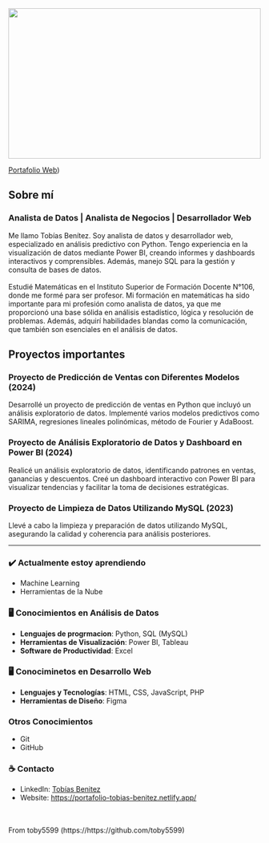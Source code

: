 <img src="https://github.com/toby5599/toby5599/assets/131751919/8f5f1532-1b4d-4013-9521-1a945473c6c5" width="100%" height="300" />

[Portafolio Web](https://portafolio-tobias-benitez.netlify.app/))

## Sobre mí
### Analista de Datos | Analista de Negocios | Desarrollador Web
Me llamo Tobías Benítez. Soy analista de datos y desarrollador web, especializado en análisis predictivo con Python. Tengo experiencia en la visualización de datos mediante Power BI, creando informes y dashboards interactivos y comprensibles. Además, manejo SQL para la gestión y consulta de bases de datos.
<br>
<br>
Estudié Matemáticas en el Instituto Superior de Formación Docente N°106, donde me formé para ser profesor. Mi formación en matemáticas ha sido importante para mi profesión como analista de datos, ya que me proporcionó una base sólida en análisis estadístico, lógica y resolución de problemas. Además, adquirí habilidades blandas como la comunicación, que también son esenciales en el análisis de datos.


## Proyectos importantes
### Proyecto de Predicción de Ventas con Diferentes Modelos (2024)
Desarrollé un proyecto de predicción de ventas en Python que incluyó un análisis exploratorio de datos. Implementé varios modelos predictivos como SARIMA, regresiones lineales polinómicas, método de Fourier y AdaBoost.
### Proyecto de Análisis Exploratorio de Datos y Dashboard en Power BI (2024)
Realicé un análisis exploratorio de datos, identificando patrones en ventas, ganancias y descuentos. Creé un dashboard interactivo con Power BI para visualizar tendencias y facilitar la toma de decisiones estratégicas.
### Proyecto de Limpieza de Datos Utilizando MySQL (2023)
Llevé a cabo la limpieza y preparación de datos utilizando MySQL, asegurando la calidad y coherencia para análisis posteriores.

---

### ✔️ Actualmente estoy aprendiendo
- Machine Learning
- Herramientas de la Nube

### 	🖥️ Conocimientos en Análisis de Datos
  - **Lenguajes de progrmacion**: Python, SQL (MySQL)
  - **Herramientas de Visualización**: Power BI, Tableau
  - **Software de Productividad**: Excel

### 🖥️ Conociminetos en Desarrollo Web
  - **Lenguajes y Tecnologías**: HTML, CSS, JavaScript, PHP
  - **Herramientas de Diseño**: Figma

### Otros Conocimientos
  - Git
  - GitHub


### ☕ Contacto
- LinkedIn: <a href = "https://www.linkedin.com/in/tobías-benitez/">Tobías Benitez</a>
- Website: https://portafolio-tobias-benitez.netlify.app/
<br>
<br>
From toby5599 (https://https://github.com/toby5599)
